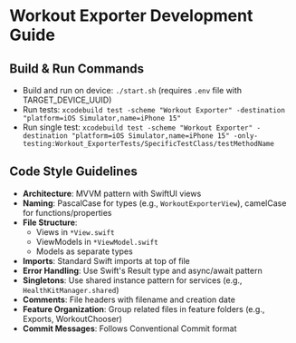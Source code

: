 # Workout Exporter Development Guide

## Build & Run Commands
- Build and run on device: `./start.sh` (requires `.env` file with TARGET_DEVICE_UUID)
- Run tests: `xcodebuild test -scheme "Workout Exporter" -destination "platform=iOS Simulator,name=iPhone 15"`
- Run single test: `xcodebuild test -scheme "Workout Exporter" -destination "platform=iOS Simulator,name=iPhone 15" -only-testing:Workout_ExporterTests/SpecificTestClass/testMethodName`

## Code Style Guidelines
- **Architecture**: MVVM pattern with SwiftUI views
- **Naming**: PascalCase for types (e.g., `WorkoutExporterView`), camelCase for functions/properties
- **File Structure**: 
  - Views in `*View.swift`
  - ViewModels in `*ViewModel.swift`
  - Models as separate types
- **Imports**: Standard Swift imports at top of file
- **Error Handling**: Use Swift's Result type and async/await pattern
- **Singletons**: Use shared instance pattern for services (e.g., `HealthKitManager.shared`)
- **Comments**: File headers with filename and creation date
- **Feature Organization**: Group related files in feature folders (e.g., Exports, WorkoutChooser)
- **Commit Messages**: Follows Conventional Commit format
